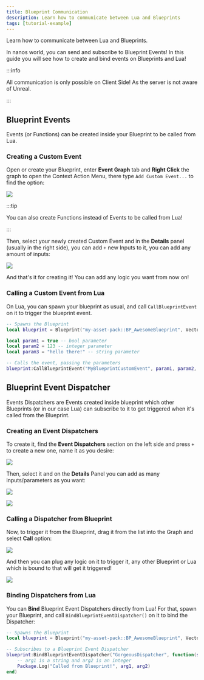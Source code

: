 ```yaml
---
title: Blueprint Communication
description: Learn how to communicate between Lua and Blueprints
tags: [tutorial-example]
---
```


Learn how to communicate between Lua and Blueprints.

In nanos world, you can send and subscribe to Blueprint Events! In this guide you will see how to create and bind events on Blueprints and Lua!

:::info

All communication is only possible on Client Side! As the server is not aware of Unreal.

:::


## Blueprint Events

Events (or Functions) can be created inside your Blueprint to be called from Lua.

### Creating a Custom Event

Open or create your Blueprint, enter **Event Graph** tab and **Right Click** the graph to open the Context Action Menu, there type `Add Custom Event...` to find the option:

![](/img/docs/tutorials/blueprints-01.webp)

:::tip

You can also create Functions instead of Events to be called from Lua!

:::

Then, select your newly created Custom Event and in the **Details** panel (usually in the right side), you can add `+` new Inputs to it, you can add any amount of inputs:

![](/img/docs/tutorials/blueprints-02.webp)

And that's it for creating it! You can add any logic you want from now on!


### Calling a Custom Event from Lua

On Lua, you can spawn your blueprint as usual, and call `CallBlueprintEvent` on it to trigger the blueprint event.

```lua Client/index.lua
-- Spawns the Blueprint
local blueprint = Blueprint("my-asset-pack::BP_AwesomeBlueprint", Vector(), Rotator())

local param1 = true -- bool parameter
local param2 = 123 -- integer parameter
local param3 = "hello there!" -- string parameter

-- Calls the event, passing the parameters
blueprint:CallBlueprintEvent("MyBlueprintCustomEvent", param1, param2, param3)
```


## Blueprint Event Dispatcher

Events Dispatchers are Events created inside blueprint which other Blueprints (or in our case Lua) can subscribe to it to get triggered when it's called from the Blueprint.

### Creating an Event Dispatchers

To create it, find the **Event Dispatchers** section on the left side and press `+` to create a new one, name it as you desire:

![](/img/docs/tutorials/blueprints-03.webp)

Then, select it and on the **Details** Panel you can add as many inputs/parameters as you want:

![](/img/docs/tutorials/blueprints-04.webp)

![](/img/docs/tutorials/blueprints-05.webp)


### Calling a Dispatcher from Blueprint

Now, to trigger it from the Blueprint, drag it from the list into the Graph and select **Call** option:

![](/img/docs/tutorials/blueprints-07.webp)

And then you can plug any logic on it to trigger it, any other Blueprint or Lua which is bound to that will get it triggered!

![](/img/docs/tutorials/blueprints-06.webp)


### Binding Dispatchers from Lua

You can **Bind** Blueprint Event Dispatchers directly from Lua! For that, spawn your Blueprint, and call `BindBlueprintEventDispatcher()` on it to bind the Dispatcher:

```lua Client/index.lua
-- Spawns the Blueprint
local blueprint = Blueprint("my-asset-pack::BP_AwesomeBlueprint", Vector(), Rotator())

-- Subscribes to a Blueprint Event Dispatcher
blueprint:BindBlueprintEventDispatcher("GorgeousDispatcher", function(self, arg1, arg2)
    -- arg1 is a string and arg2 is an integer
    Package.Log("Called from Blueprint!", arg1, arg2)
end)
```
